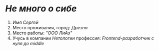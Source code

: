 # _Не много о сибе_
1. Имя _Сергей_
2. Место проживания, город: _Дрезна_
3. Место работы: _"ООО ЛиАз"_
4. Учусь в компании *Нетологии* профессия: _Frontend-разработчик с нуля до middle_
   